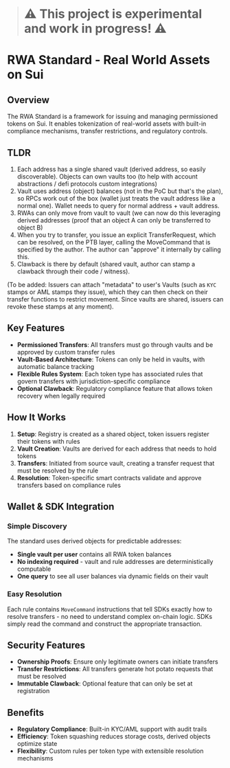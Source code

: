 > # ⚠️ This project is experimental and work in progress! ⚠️

# RWA Standard - Real World Assets on Sui

## Overview

The RWA Standard is a framework for issuing and managing permissioned tokens on Sui. It enables tokenization of real-world assets with built-in compliance mechanisms, transfer restrictions, and regulatory controls.

## TLDR

1. Each address has a single shared vault (derived address,  so easily discoverable). Objects can own vaults too (to help with account abstractions / defi protocols custom integrations)
2. Vault uses address (object) balances (not in the PoC but that's the plan), so RPCs work out of the box (wallet just treats the vault address like a normal one). Wallet needs to query for normal address + vault address.
3. RWAs can only move from vault to vault (we can now do this leveraging derived addresses (proof that an object A can only be transferred to object B)
4. When you try to transfer, you issue an explicit TransferRequest, which can be resolved, on the PTB layer, calling the MoveCommand that is specified by the author. The author can "approve" it internally by calling this.
5. Clawback is there by default (shared vault, author can stamp a clawback through their code / witness).

(To be added: Issuers can attach "metadata" to user's Vaults (such as `KYC` stamps or AML stamps they issue), which they can then check on their transfer functions to restrict movement. Since vaults are shared, issuers can revoke these stamps at any moment).


## Key Features

- **Permissioned Transfers**: All transfers must go through vaults and be approved by custom transfer rules
- **Vault-Based Architecture**: Tokens can only be held in vaults, with automatic balance tracking
- **Flexible Rules System**: Each token type has associated rules that govern transfers with jurisdiction-specific compliance
- **Optional Clawback**: Regulatory compliance feature that allows token recovery when legally required

## How It Works

1. **Setup**: Registry is created as a shared object, token issuers register their tokens with rules
2. **Vault Creation**: Vaults are derived for each address that needs to hold tokens
3. **Transfers**: Initiated from source vault, creating a transfer request that must be resolved by the rule
4. **Resolution**: Token-specific smart contracts validate and approve transfers based on compliance rules

## Wallet & SDK Integration

### Simple Discovery
The standard uses derived objects for predictable addresses:
- **Single vault per user** contains all RWA token balances
- **No indexing required** - vault and rule addresses are deterministically computable
- **One query** to see all user balances via dynamic fields on their vault

### Easy Resolution
Each rule contains `MoveCommand` instructions that tell SDKs exactly how to resolve transfers - no need to understand complex on-chain logic. SDKs simply read the command and construct the appropriate transaction.

## Security Features

- **Ownership Proofs**: Ensure only legitimate owners can initiate transfers
- **Transfer Restrictions**: All transfers generate hot potato requests that must be resolved
- **Immutable Clawback**: Optional feature that can only be set at registration

## Benefits

- **Regulatory Compliance**: Built-in KYC/AML support with audit trails
- **Efficiency**: Token squashing reduces storage costs, derived objects optimize state
- **Flexibility**: Custom rules per token type with extensible resolution mechanisms
